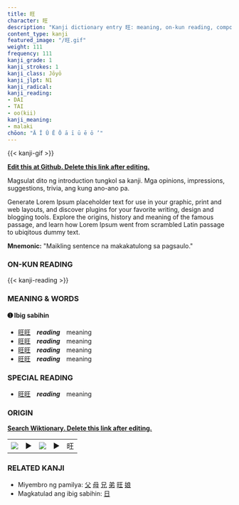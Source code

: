 ```yaml
---
title: 旺
character: 旺
description: "Kanji dictionary entry 旺: meaning, on-kun reading, compounds, origin, related kanji"
content_type: kanji
featured_image: "/旺.gif"
weight: 111
frequency: 111
kanji_grade: 1
kanji_strokes: 1
kanji_class: Jōyō
kanji_jlpt: N1
kanji_radical: 
kanji_reading: 
- DAI
- TAI
- oo(kii)
kanji_meaning:
- malaki
chōon: "Ā Ī Ū Ē Ō ā ī ū ē ō ’"
---
```

[//]: # (Don't edit the line below. Kanji animated GIF code is automatically generated.)
{{< kanji-gif >}}

[//]: # (Edit below this line.)

**[Edit this at Github. Delete this link after editing.](https://github.com/tim0g/tim/tree/main/content/kanji/旺/index.md)**

Magsulat dito ng introduction tungkol sa kanji. Mga opinions, impressions, suggestions, trivia, ang kung ano-ano pa.

Generate Lorem Ipsum placeholder text for use in your graphic, print and web layouts, and discover plugins for your favorite writing, design and blogging tools. Explore the origins, history and meaning of the famous passage, and learn how Lorem Ipsum went from scrambled Latin passage to ubiqitous dummy text.
 
**Mnemonic:** "Maikling sentence na makakatulong sa pagsaulo."

### ON-KUN READING

[//]: # (Don't edit the line below. ON-KUN READING code is automatically generated.)
{{< kanji-reading >}}

### MEANING & WORDS

#### ➊ **Ibig sabihin**
  - [旺](../旺)[旺](../旺)　***reading***　meaning
  - [旺](../旺)[旺](../旺)　***reading***　meaning
  - [旺](../旺)[旺](../旺)　***reading***　meaning
  - [旺](../旺)[旺](../旺)　***reading***　meaning

### SPECIAL READING
  - [旺](../旺)[旺](../旺)　***reading***　meaning

### ORIGIN

**[Search Wiktionary. Delete this link after editing.](https://wiktionary.org/wiki/旺)**
<table class="kanji-table"><tr><td>
<img src="60px-旺-bronze.svg.png">
</td><td>▶</td><td>
<img src="60px-旺-oracle.svg.png">
</td><td>▶</td>
<td class="kanji-origin">旺</td>
</tr></table>

### RELATED KANJI
- Miyembro ng pamilya: [父](../父) [母](../母) [兄](../兄) [弟](../弟) [旺](../旺) [娘](../娘)
- Magkatulad ang ibig sabihin: [日](../日)
